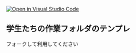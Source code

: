 [![Open in Visual Studio Code](https://classroom.github.com/assets/open-in-vscode-718a45dd9cf7e7f842a935f5ebbe5719a5e09af4491e668f4dbf3b35d5cca122.svg)](https://classroom.github.com/online_ide?assignment_repo_id=10874737&assignment_repo_type=AssignmentRepo)
## 学生たちの作業フォルダのテンプレ

フォークして利用してください